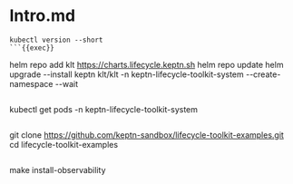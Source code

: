 # Intro.md

```
kubectl version --short
```{{exec}}

```
helm repo add klt https://charts.lifecycle.keptn.sh
helm repo update
helm upgrade --install keptn klt/klt -n keptn-lifecycle-toolkit-system --create-namespace --wait
```{{exec}}

```
kubectl get pods -n keptn-lifecycle-toolkit-system
```{{exec}}

```
git clone https://github.com/keptn-sandbox/lifecycle-toolkit-examples.git
cd lifecycle-toolkit-examples
```{{exec}}

```
make install-observability
```{{exec}}

```
```{{exec}}

```
```{{exec}}